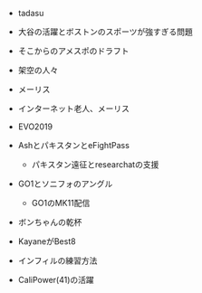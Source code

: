 

- tadasu
- 大谷の活躍とボストンのスポーツが強すぎる問題
- そこからのアメスポのドラフト
- 架空の人々
- メーリス
- インターネット老人、メーリス

- EVO2019
- AshとパキスタンとeFightPass
  - パキスタン遠征とresearchatの支援
- GO1とソニフォのアングル
  - GO1のMK11配信
- ボンちゃんの乾杯
- KayaneがBest8
- インフィルの練習方法
- CaliPower(41)の活躍
